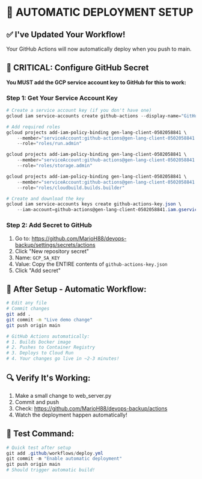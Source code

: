 # 🚀 AUTOMATIC DEPLOYMENT SETUP

## ✅ I've Updated Your Workflow!

Your GitHub Actions will now automatically deploy when you push to main.

## 🔑 CRITICAL: Configure GitHub Secret

**You MUST add the GCP service account key to GitHub for this to work:**

### Step 1: Get Your Service Account Key
```powershell
# Create a service account key (if you don't have one)
gcloud iam service-accounts create github-actions --display-name="GitHub Actions"

# Add required roles
gcloud projects add-iam-policy-binding gen-lang-client-0502058841 \
    --member="serviceAccount:github-actions@gen-lang-client-0502058841.iam.gserviceaccount.com" \
    --role="roles/run.admin"

gcloud projects add-iam-policy-binding gen-lang-client-0502058841 \
    --member="serviceAccount:github-actions@gen-lang-client-0502058841.iam.gserviceaccount.com" \
    --role="roles/storage.admin"

gcloud projects add-iam-policy-binding gen-lang-client-0502058841 \
    --member="serviceAccount:github-actions@gen-lang-client-0502058841.iam.gserviceaccount.com" \
    --role="roles/cloudbuild.builds.builder"

# Create and download the key
gcloud iam service-accounts keys create github-actions-key.json \
    --iam-account=github-actions@gen-lang-client-0502058841.iam.gserviceaccount.com
```

### Step 2: Add Secret to GitHub
1. Go to: https://github.com/MarioH88/devops-backup/settings/secrets/actions
2. Click "New repository secret"
3. Name: `GCP_SA_KEY`
4. Value: Copy the ENTIRE contents of `github-actions-key.json`
5. Click "Add secret"

## 🎯 After Setup - Automatic Workflow:

```bash
# Edit any file
# Commit changes
git add .
git commit -m "Live demo change"
git push origin main

# GitHub Actions automatically:
# 1. Builds Docker image
# 2. Pushes to Container Registry  
# 3. Deploys to Cloud Run
# 4. Your changes go live in ~2-3 minutes!
```

## 🔍 Verify It's Working:
1. Make a small change to web_server.py
2. Commit and push
3. Check: https://github.com/MarioH88/devops-backup/actions
4. Watch the deployment happen automatically!

## 📱 Test Command:
```powershell
# Quick test after setup
git add .github/workflows/deploy.yml
git commit -m "Enable automatic deployment"
git push origin main
# Should trigger automatic build!
```